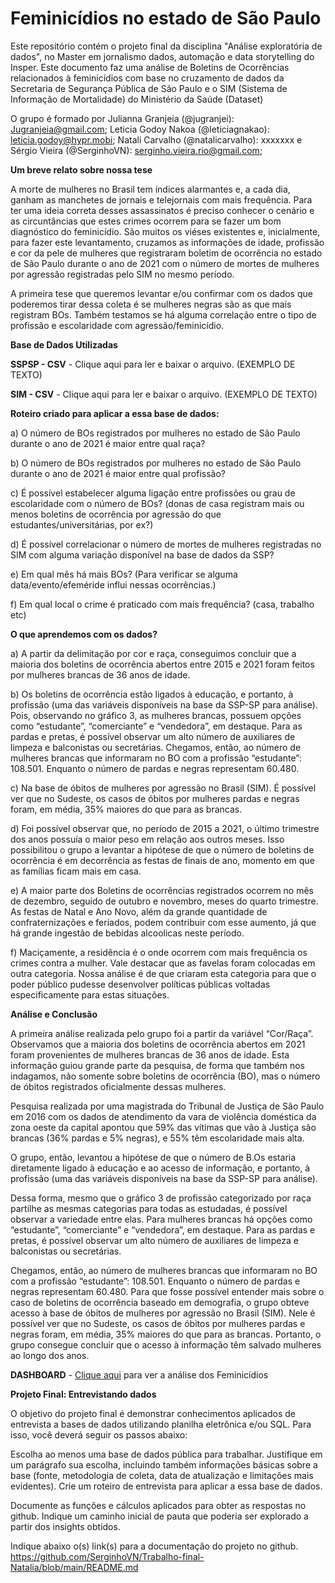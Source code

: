 # Feminicídios no estado de São Paulo
Este repositório contém o projeto final da disciplina "Análise exploratória de dados", no Master em jornalismo dados, automação e data storytelling do Insper. Este documento faz uma análise de Boletins de Ocorrências relacionados à feminicídios com base no cruzamento de dados da Secretaria de Segurança Pública de São Paulo e o SIM (Sistema de Informação de Mortalidade) do Ministério da Saúde (Dataset)

O grupo é formado por Julianna Granjeia (@jugranjei): Jugranjeia@gmail.com; Leticia Godoy Nakoa (@leticiagnakao): leticia.godoy@hypr.mobi; Natali Carvalho (@natalicarvalho): xxxxxxx e Sérgio Vieira (@SerginhoVN): serginho.vieira.rio@gmail.com; 

**Um breve relato sobre nossa tese**

A morte de mulheres no Brasil tem índices alarmantes e, a cada dia, ganham as manchetes de jornais e telejornais com mais frequência. Para ter uma ideia correta desses assassinatos é preciso conhecer o cenário e as circuntâncias que estes crimes ocorrem para se fazer um bom diagnóstico do feminicídio. São muitos os viéses existentes e, inicialmente, para fazer este levantamento, cruzamos as informações de idade, profissão e cor da pele de mulheres que registraram boletim de ocorrência no estado de São Paulo durante o ano de 2021 com o número de mortes de mulheres por agressão registradas pelo SIM no mesmo período. 

A primeira tese que queremos levantar e/ou confirmar com os dados que poderemos tirar dessa coleta é se mulheres negras são as que mais registram BOs. Também testamos se há alguma correlação entre o tipo de profissão e escolaridade com agressão/feminicídio.

**Base de Dados Utilizadas**

**SSPSP - CSV**  - Clique aqui para ler e baixar o arquivo. (EXEMPLO DE TEXTO)

**SIM - CSV** - Clique aqui para ler e baixar o arquivo. (EXEMPLO DE TEXTO)

**Roteiro criado para aplicar a essa base de dados:**

a) O número de BOs registrados por mulheres no estado de São Paulo durante o ano de 2021 é maior entre qual raça?

b) O número de BOs registrados por mulheres no estado de São Paulo durante o ano de 2021 é maior entre qual profissão?

c) É possível estabelecer alguma ligação entre profissões ou grau de escolaridade com o número de BOs? (donas de casa registram mais ou menos boletins de ocorrência por agressão do que estudantes/universitárias, por ex?)

d) É possível correlacionar o número de mortes de mulheres registradas no SIM com alguma variação disponível na base de dados da SSP?

e) Em qual mês há mais BOs? (Para verificar se alguma data/evento/efeméride influi nessas ocorrências.)

f) Em qual local o crime é praticado com mais frequência? (casa, trabalho etc)

**O que aprendemos com os dados?**

a) A partir da delimitação por cor e raça, conseguimos concluir que a maioria dos boletins de ocorrência abertos entre 2015 e 2021 foram feitos por mulheres brancas de 36 anos de idade.

b) Os boletins de ocorrência estão ligados à educação, e portanto, à profissão (uma das variáveis disponíveis na base da SSP-SP para análise). Pois, observando no gráfico 3, as mulheres brancas, possuem opções como “estudante”, “comerciante” e “vendedora”, em destaque. Para as pardas e pretas, é possível observar um alto número de auxiliares de limpeza e balconistas ou secretárias. Chegamos, então, ao número de mulheres brancas que informaram no BO com a profissão “estudante”: 108.501. Enquanto o número de pardas e negras representam 60.480.

c) Na base de óbitos de mulheres por agressão no Brasil (SIM). É possível ver que no Sudeste, os casos de óbitos por mulheres pardas e negras foram, em média, 35% maiores do que para as brancas.
 
d) Foi possível observar que, no período de 2015 a 2021, o último trimestre dos anos possuía o maior peso em relação aos outros meses. Isso possibilitou o grupo a levantar a hipótese de que o número de boletins de ocorrência é em decorrência as festas de finais de ano, momento em que as famílias ficam mais em casa.

e) A maior parte dos Boletins de ocorrências registrados ocorrem no mês de dezembro, seguido de outubro e novembro, meses do quarto trimestre. As festas de Natal e Ano Novo, além da grande quantidade de confraternizações e feriados, podem contribuir com esse aumento, já que há grande ingestão de bebidas alcoolicas neste período. 

f) Maciçamente, a residência é o onde ocorrem com mais frequência os crimes contra a mulher. Vale destacar que as favelas foram colocadas em outra categoria. Nossa análise é de que criaram esta categoria para que o poder público pudesse desenvolver políticas públicas voltadas especificamente para estas situações. 

**Análise e Conclusão**

A primeira análise realizada pelo grupo foi a partir da variável “Cor/Raça”. Observamos que a maioria dos boletins de ocorrência abertos em 2021 foram provenientes de mulheres brancas de 36 anos de idade. Esta informação guiou grande parte da pesquisa, de forma que também nos indagamos, não somente sobre boletins de ocorrência (BO), mas o número de óbitos registrados oficialmente dessas mulheres.

Pesquisa realizada por uma magistrada do Tribunal de Justiça de São Paulo em 2016 com os dados de atendimento da vara de violência doméstica da zona oeste da capital apontou que 59% das vítimas que vão à Justiça são brancas (36% pardas e 5% negras), e 55% têm escolaridade mais alta.

O grupo, então, levantou a hipótese de que o número de B.Os estaria diretamente ligado à educação e ao acesso de informação, e portanto, à profissão (uma das variáveis disponíveis na base da SSP-SP para análise).

Dessa forma, mesmo que o gráfico 3 de profissão categorizado por raça partilhe as mesmas categorias para todas as estudadas, é possível observar a variedade entre elas. Para mulheres brancas há opções como “estudante”, “comerciante” e “vendedora”, em destaque. Para as pardas e pretas, é possível observar um alto número de auxiliares de limpeza e balconistas ou secretárias. 

Chegamos, então, ao número de mulheres brancas que informaram no BO com a profissão “estudante”: 108.501. Enquanto o número de pardas e negras representam 60.480.
Para que fosse possível entender mais sobre o caso de boletins de ocorrência baseado em demografia, o grupo obteve acesso à base de óbitos de mulheres por agressão no Brasil (SIM). Nele é possível ver que no Sudeste, os casos de óbitos por mulheres pardas e negras foram, em média, 35% maiores do que para as brancas. 
Portanto, o grupo consegue concluir que o acesso à informação têm salvado mulheres ao longo dos anos.

**DASHBOARD** - [Clique aqui](https://github.com/SerginhoVN/Trabalho-final-Natalia/blob/main/Dashboard_A201331189_28_143_208) para ver a análise dos Feminicídios 

**Projeto Final: Entrevistando dados**

O objetivo do projeto final é demonstrar conhecimentos aplicados de entrevista a bases de dados utilizando planilha eletrônica e/ou SQL. Para isso, você deverá seguir os passos abaixo:

Escolha ao menos uma base de dados pública para trabalhar. Justifique em um parágrafo sua escolha, incluindo também informações básicas sobre a base (fonte, metodologia de coleta, data de atualização e limitações mais evidentes). Crie um roteiro de entrevista para aplicar a essa base de dados.

Documente as funções e cálculos aplicados para obter as respostas no github.
Indique um caminho inicial de pauta que poderia ser explorado a partir dos insights obtidos.

Indique abaixo o(s) link(s) para a documentação do projeto no github.
https://github.com/SerginhoVN/Trabalho-final-Natalia/blob/main/README.md 
